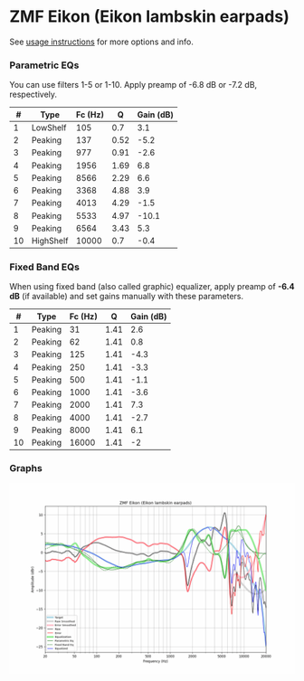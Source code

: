 # ZMF Eikon (Eikon lambskin earpads)
See [usage instructions](https://github.com/jaakkopasanen/AutoEq#usage) for more options and info.

### Parametric EQs
You can use filters 1-5 or 1-10. Apply preamp of -6.8 dB or -7.2 dB, respectively.

|   # | Type      |   Fc (Hz) |    Q |   Gain (dB) |
|-----|-----------|-----------|------|-------------|
|   1 | LowShelf  |       105 | 0.7  |         3.1 |
|   2 | Peaking   |       137 | 0.52 |        -5.2 |
|   3 | Peaking   |       977 | 0.91 |        -2.6 |
|   4 | Peaking   |      1956 | 1.69 |         6.8 |
|   5 | Peaking   |      8566 | 2.29 |         6.6 |
|   6 | Peaking   |      3368 | 4.88 |         3.9 |
|   7 | Peaking   |      4013 | 4.29 |        -1.5 |
|   8 | Peaking   |      5533 | 4.97 |       -10.1 |
|   9 | Peaking   |      6564 | 3.43 |         5.3 |
|  10 | HighShelf |     10000 | 0.7  |        -0.4 |

### Fixed Band EQs
When using fixed band (also called graphic) equalizer, apply preamp of **-6.4 dB** (if available) and set gains manually with these parameters.

|   # | Type    |   Fc (Hz) |    Q |   Gain (dB) |
|-----|---------|-----------|------|-------------|
|   1 | Peaking |        31 | 1.41 |         2.6 |
|   2 | Peaking |        62 | 1.41 |         0.8 |
|   3 | Peaking |       125 | 1.41 |        -4.3 |
|   4 | Peaking |       250 | 1.41 |        -3.3 |
|   5 | Peaking |       500 | 1.41 |        -1.1 |
|   6 | Peaking |      1000 | 1.41 |        -3.6 |
|   7 | Peaking |      2000 | 1.41 |         7.3 |
|   8 | Peaking |      4000 | 1.41 |        -2.7 |
|   9 | Peaking |      8000 | 1.41 |         6.1 |
|  10 | Peaking |     16000 | 1.41 |        -2   |

### Graphs
![](./ZMF%20Eikon%20(Eikon%20lambskin%20earpads).png)
